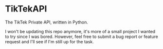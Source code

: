 # TikTekAPI
The TikTek Private API, written in Python.

I won't be updating this repo anymore, it's more of a small project I wanted to try since I was bored. However, feel free to submit a bug report or feature request and I'll see if I'm still up for the task.